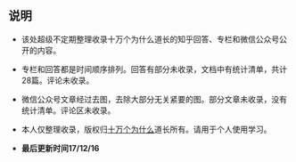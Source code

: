 ## 说明

- 该处超级不定期整理收录十万个为什么道长的知乎回答、专栏和微信公众号公开的内容。

- 专栏和回答都是时间顺序排列。回答有部分未收录，文档中有统计清单，共计28篇。评论未收录。

- 微信公众号文章经过去图，去除大部分无关紧要的图。部分文章未收录，没有统计清单。评论区未收录。

- 本人仅整理收录，版权归[十万个为什么](https://www.zhihu.com/people/po-miao-miao-zhu/activities "十万")道长所有。请用于个人使用学习。

- **最后更新时间17/12/16**


